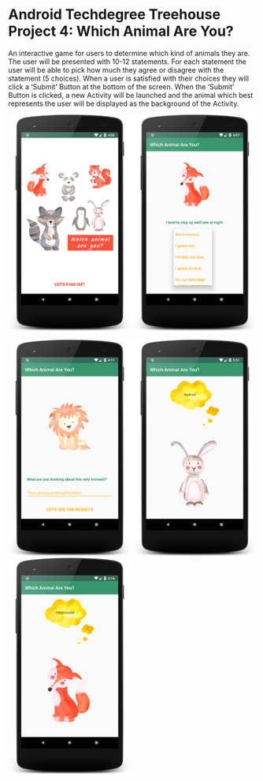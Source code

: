 # Android Techdegree Treehouse Project 4: Which Animal Are You?

An interactive game for users to determine which kind of animals they are. The user will be presented with 10-12 statements. For each statement the user will be able to pick how much they agree or disagree with the statement (5 choices). When a user is satisfied with their choices they will click a ‘Submit’ Button at the bottom of the screen. When the ‘Submit’ Button is clicked, a new Activity will be launched and the animal which best represents the user will be displayed as the background of the Activity.


<img src="screenshot_which_animal_quiz_01.png" width="250"/> <img src="screenshot_which_animal_quiz_02.png" width="250"/>

<img src="screenshot_which_animal_quiz_04.png" width="250"/> <img src="screenshot_which_animal_quiz_05.png" width="250"/> <img src="screenshot_which_animal_quiz_06.png" width="250"/> 


